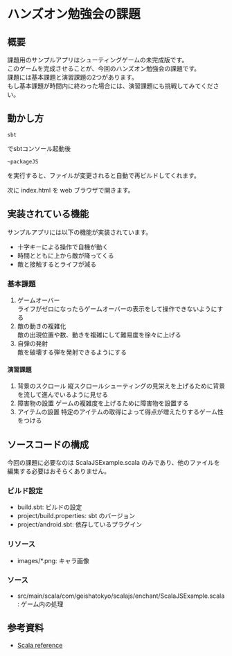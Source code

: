 # ハンズオン勉強会の課題

## 概要

課題用のサンプルアプリはシューティングゲームの未完成版です。  
このゲームを完成させることが、今回のハンズオン勉強会の課題です。  
課題には基本課題と演習課題の2つがあります。  
もし基本課題が時間内に終わった場合には、演習課題にも挑戦してみてください。

## 動かし方


```
sbt
```
でsbtコンソール起動後
```
~packageJS
```
を実行すると、ファイルが変更されると自動で再ビルドしてくれます。

次に index.html を web ブラウザで開きます。


## 実装されている機能

サンプルアプリには以下の機能が実装されています。
* 十字キーによる操作で自機が動く
* 時間とともに上から敵が降ってくる
* 敵と接触するとライフが減る

### 基本課題

1. ゲームオーバー  
ライフがゼロになったらゲームオーバーの表示をして操作できないようにする
2. 敵の動きの複雑化  
敵の出現位置や数、動きを複雑にして難易度を徐々に上げる
3. 自弾の発射  
敵を破壊する弾を発射できるようにする  

#### 演習課題

1. 背景のスクロール
縦スクロールシューティングの見栄えを上げるために背景を流して進んでいるように見せる
2. 障害物の設置
ゲームの複雑度を上げるために障害物を設置する
3. アイテムの設置
特定のアイテムの取得によって得点が増えたりするゲーム性をつける

## ソースコードの構成

今回の課題に必要なのは ScalaJSExample.scala のみであり、他のファイルを編集する必要はおそらくありません。  

### ビルド設定

* build.sbt: ビルドの設定
* project/build.properties: sbt のバージョン
* project/android.sbt: 依存しているプラグイン

### リソース

* images/*.png: キャラ画像

### ソース

* src/main/scala/com/geishatokyo/scalajs/enchant/ScalaJSExample.scala: ゲーム内の処理

## 参考資料

* [Scala reference](http://www.scala-lang.org/api/current/)
